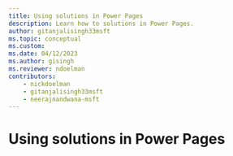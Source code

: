 ```yaml
---
title: Using solutions in Power Pages
description: Learn how to solutions in Power Pages.
author: gitanjalisingh33msft
ms.topic: conceptual
ms.custom: 
ms.date: 04/12/2023
ms.author: gisingh
ms.reviewer: ndoelman
contributors:
    - nickdoelman
    - gitanjalisingh33msft
    - neerajnandwana-msft
---
```


# Using solutions in Power Pages

